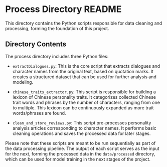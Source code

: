 # Process Directory README

This directory contains the Python scripts responsible for data cleaning and processing, forming the foundation of this project. 

## Directory Contents

The process directory includes three Python files: 

- `extractDialogues.py`: This is the core script that extracts dialogues and character names from the original text, based on quotation marks. It creates a structured dataset that can be used for further analysis and modeling.

- `chinese_traits_extractor.py`: This script is responsible for building a lexicon of Chinese personality traits. It categorizes collected Chinese trait words and phrases by the number of characters, ranging from one to multiple. This lexicon can be continuously expanded as more trait words/phrases are found.

- `clean_and_store_reviews.py`: This script pre-processes personality analysis articles corresponding to character names. It performs basic cleaning operations and saves the processed data for later stages.

Please note that these scripts are meant to be run sequentially as part of the data processing pipeline. The output of each script serves as the input for the next, forming the processed data in the `data/processed` directory, which can be used for model training in the next stages of the project.
